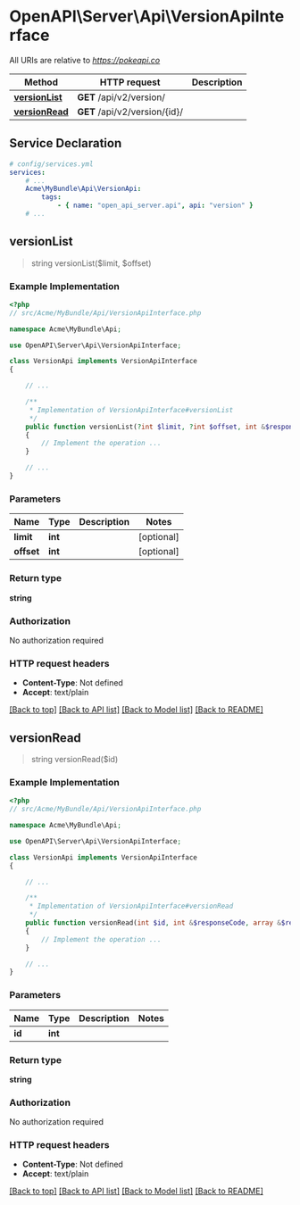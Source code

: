 # OpenAPI\Server\Api\VersionApiInterface

All URIs are relative to *https://pokeapi.co*

Method | HTTP request | Description
------------- | ------------- | -------------
[**versionList**](VersionApiInterface.md#versionList) | **GET** /api/v2/version/ | 
[**versionRead**](VersionApiInterface.md#versionRead) | **GET** /api/v2/version/{id}/ | 


## Service Declaration
```yaml
# config/services.yml
services:
    # ...
    Acme\MyBundle\Api\VersionApi:
        tags:
            - { name: "open_api_server.api", api: "version" }
    # ...
```

## **versionList**
> string versionList($limit, $offset)



### Example Implementation
```php
<?php
// src/Acme/MyBundle/Api/VersionApiInterface.php

namespace Acme\MyBundle\Api;

use OpenAPI\Server\Api\VersionApiInterface;

class VersionApi implements VersionApiInterface
{

    // ...

    /**
     * Implementation of VersionApiInterface#versionList
     */
    public function versionList(?int $limit, ?int $offset, int &$responseCode, array &$responseHeaders): array|object|null
    {
        // Implement the operation ...
    }

    // ...
}
```

### Parameters

Name | Type | Description  | Notes
------------- | ------------- | ------------- | -------------
 **limit** | **int**|  | [optional]
 **offset** | **int**|  | [optional]

### Return type

**string**

### Authorization

No authorization required

### HTTP request headers

 - **Content-Type**: Not defined
 - **Accept**: text/plain

[[Back to top]](#) [[Back to API list]](../../README.md#documentation-for-api-endpoints) [[Back to Model list]](../../README.md#documentation-for-models) [[Back to README]](../../README.md)

## **versionRead**
> string versionRead($id)



### Example Implementation
```php
<?php
// src/Acme/MyBundle/Api/VersionApiInterface.php

namespace Acme\MyBundle\Api;

use OpenAPI\Server\Api\VersionApiInterface;

class VersionApi implements VersionApiInterface
{

    // ...

    /**
     * Implementation of VersionApiInterface#versionRead
     */
    public function versionRead(int $id, int &$responseCode, array &$responseHeaders): array|object|null
    {
        // Implement the operation ...
    }

    // ...
}
```

### Parameters

Name | Type | Description  | Notes
------------- | ------------- | ------------- | -------------
 **id** | **int**|  |

### Return type

**string**

### Authorization

No authorization required

### HTTP request headers

 - **Content-Type**: Not defined
 - **Accept**: text/plain

[[Back to top]](#) [[Back to API list]](../../README.md#documentation-for-api-endpoints) [[Back to Model list]](../../README.md#documentation-for-models) [[Back to README]](../../README.md)

